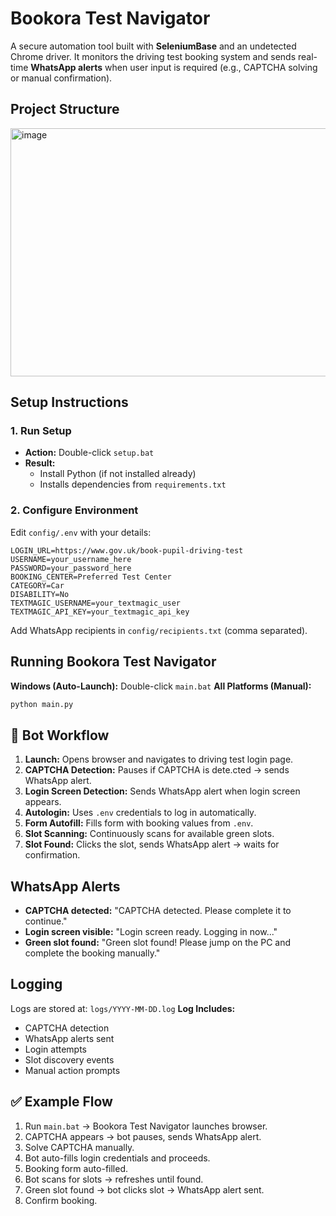 # Bookora Test Navigator

A secure automation tool built with **SeleniumBase** and an undetected Chrome driver. It monitors the driving test booking system and sends real-time **WhatsApp alerts** when user input is required (e.g., CAPTCHA solving or manual confirmation).

## Project Structure
<img width="569" height="397" alt="image" src="https://github.com/user-attachments/assets/a0183abe-b59f-4e1f-9613-7621359b596a" />

## Setup Instructions
### 1. Run Setup
* **Action:** Double-click `setup.bat`
* **Result:**
  * Install Python (if not installed already)
  * Installs dependencies from `requirements.txt`

### 2. Configure Environment
Edit `config/.env` with your details:
```env
LOGIN_URL=https://www.gov.uk/book-pupil-driving-test
USERNAME=your_username_here
PASSWORD=your_password_here
BOOKING_CENTER=Preferred Test Center
CATEGORY=Car
DISABILITY=No
TEXTMAGIC_USERNAME=your_textmagic_user
TEXTMAGIC_API_KEY=your_textmagic_api_key
```
Add WhatsApp recipients in `config/recipients.txt` (comma separated).

## Running Bookora Test Navigator
**Windows (Auto-Launch):**
Double-click `main.bat`
**All Platforms (Manual):**
```bash
python main.py
```
## 🔄 Bot Workflow
1. **Launch:** Opens browser and navigates to driving test login page.
2. **CAPTCHA Detection:** Pauses if CAPTCHA is dete.cted → sends WhatsApp alert.
3. **Login Screen Detection:** Sends WhatsApp alert when login screen appears.
4. **Autologin:** Uses `.env` credentials to log in automatically.
5. **Form Autofill:** Fills form with booking values from `.env`.
6. **Slot Scanning:** Continuously scans for available green slots.
7. **Slot Found:** Clicks the slot, sends WhatsApp alert → waits for confirmation.

## WhatsApp Alerts
* **CAPTCHA detected:** "CAPTCHA detected. Please complete it to continue."
* **Login screen visible:** "Login screen ready. Logging in now\..."
* **Green slot found:** "Green slot found! Please jump on the PC and complete the booking manually."

## Logging
Logs are stored at: `logs/YYYY-MM-DD.log`
**Log Includes:**
* CAPTCHA detection
* WhatsApp alerts sent
* Login attempts
* Slot discovery events
* Manual action prompts

## ✅ Example Flow
1. Run `main.bat` → Bookora Test Navigator launches browser.
2. CAPTCHA appears → bot pauses, sends WhatsApp alert.
3. Solve CAPTCHA manually.
4. Bot auto-fills login credentials and proceeds.
5. Booking form auto-filled.
6. Bot scans for slots → refreshes until found.
7. Green slot found → bot clicks slot → WhatsApp alert sent.
8. Confirm booking.
